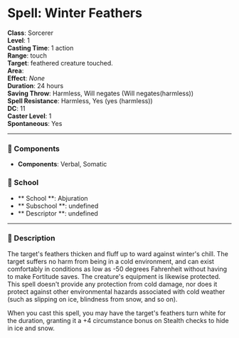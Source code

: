 
# Spell: Winter Feathers
**Class**: Sorcerer  
**Level**: 1  
**Casting Time**: 1 action  
**Range**: touch  
**Target**: feathered creature touched.  
**Area**:   
**Effect**: _None_  
**Duration**: 24 hours  
**Saving Throw**: Harmless, Will negates (Will negates(harmless))  
**Spell Resistance**: Harmless, Yes (yes (harmless))  
**DC**: 11  
**Caster Level**: 1  
**Spontaneous**: Yes

---

### 🔮 Components
- **Components**: Verbal, Somatic

### 🏫 School
- ** School **: Abjuration
- ** Subschool **: undefined
- ** Descriptor **: undefined
---

### 📜 Description
The target's feathers thicken and fluff up to ward against winter's chill. The target suffers no harm from being in a cold environment, and can exist comfortably in conditions as low as -50 degrees Fahrenheit without having to make Fortitude saves. The creature's equipment is likewise protected. This spell doesn't provide any protection from cold damage, nor does it protect against other environmental hazards associated with cold weather (such as slipping on ice, blindness from snow, and so on).

When you cast this spell, you may have the target's feathers turn white for the duration, granting it a +4 circumstance bonus on Stealth checks to hide in ice and snow.

